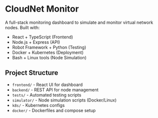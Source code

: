 # CloudNet Monitor

A full-stack monitoring dashboard to simulate and monitor virtual network nodes. Built with:
- React + TypeScript (Frontend)
- Node.js + Express (API)
- Robot Framework + Python (Testing)
- Docker + Kubernetes (Deployment)
- Bash + Linux tools (Node Simulation)

## Project Structure
- `frontend/` - React UI for dashboard
- `backend/` - REST API for node management
- `tests/` - Automated testing scripts
- `simulator/` - Node simulation scripts (Docker/Linux)
- `k8s/` - Kubernetes configs
- `docker/` - Dockerfiles and compose setup
